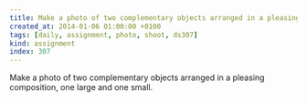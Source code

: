 ```yaml
---
title: Make a photo of two complementary objects arranged in a pleasing composition, one large and one small.
created_at: 2014-01-06 01:00:00 +0100
tags: [daily, assignment, photo, shoot, ds307]
kind: assignment
index: 307
---
```


Make a photo of two complementary objects arranged in a pleasing composition, one large and one small.
